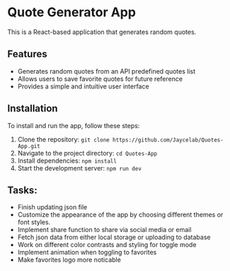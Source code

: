 # Quote Generator App

This is a React-based application that generates random quotes.

## Features

- Generates random quotes from an API predefined quotes list
- Allows users to save favorite quotes for future reference
- Provides a simple and intuitive user interface

## Installation

To install and run the app, follow these steps:

1. Clone the repository: `git clone https://github.com/Jaycelab/Quotes-App.git`
2. Navigate to the project directory: `cd Quotes-App`
3. Install dependencies: `npm install`
4. Start the development server: `npm run dev`

## Tasks:

- Finish updating json file
- Customize the appearance of the app by choosing different themes or font styles.
- Implement share function to share via social media or email
- Fetch json data from either local storage or uploading to database
- Work on different color contrasts and styling for toggle mode
- Implement animation when toggling to favorites
- Make favorites logo more noticable
